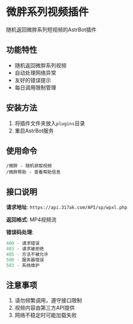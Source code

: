 # 微胖系列视频插件

随机返回微胖系列短视频的AstrBot插件

## 功能特性

- 随机返回微胖系列视频
- 自动处理网络异常
- 友好的错误提示
- 每日调用限制管理

## 安装方法

1. 将插件文件夹放入`plugins`目录
2. 重启AstrBot服务

## 使用命令

```
/微胖 - 随机获取视频
/微胖帮助 - 查看帮助信息
```

## 接口说明

**请求地址**: `https://api.317ak.com/API/sp/wpxl.php`

**返回格式**: MP4视频流

**错误码处理**:
```python
400 - 请求错误
403 - 请求被拒绝
405 - 方法不被允许
500 - 服务器错误
503 - 系统维护
```

## 注意事项

1. 请勿频繁调用，遵守接口限制
2. 视频内容由第三方API提供
3. 网络不稳定时可能加载失败
